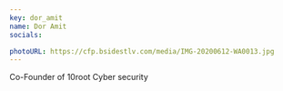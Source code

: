 ```yaml
---
key: dor_amit
name: Dor Amit
socials:

photoURL: https://cfp.bsidestlv.com/media/IMG-20200612-WA0013.jpg
---
```


Co-Founder of 10root Cyber security
